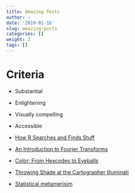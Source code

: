 ```yaml
---
title: Amazing Posts
author: ~
date: '2019-01-16'
slug: amazing-posts
categories: []
weight: 2
tags: []
---
```


# Criteria

* Substantial
* Enlightening
* Visually compelling
* Accessible


* [How R Searches and Finds Stuff][2]
* [An Introduction to Fourier Transforms][1]
* [Color: From Hexcodes to Eyeballs][3]

* [Throwing Shade at the Cartographer Illuminati][4]

* [Statistical metamerisim][5]

[5]: https://eliocamp.github.io/codigo-r/en/2019/01/statistical-metamerism
[1]: http://www.jezzamon.com/fourier/index.html
[2]: http://blog.obeautifulcode.com/R/How-R-Searches-And-Finds-Stuff/
[3]: http://jamie-wong.com/post/color/
[4]: https://www.tylermw.com/throwing-shade/


